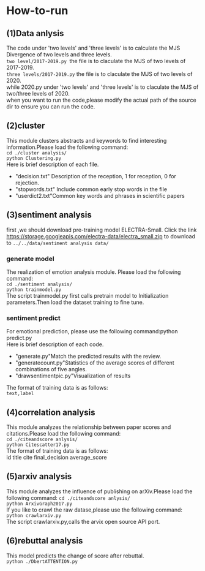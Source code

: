 # How-to-run
## (1)Data anlysis
The code under 'two levels' and 'three levels' is to calculate the MJS Divergence of two levels and three levels.<br>
```two level/2017-2019.py ```the file is to claculate the MJS of two levels of 2017-2019.<br>
```three levels/2017-2019.py``` the file is to claculate the MJS of two levels of 2020.<br>
while 2020.py under 'two levels' and 'three levels' is to claculate the MJS of two/three levels of 2020.<br>
when you want to run the code,please modify the actual path of the source dir to ensure you can run the code.<br>
## (2)cluster
This module clusters abstracts and keywords to find interesting information.Please load the following command:<br>
```cd ./cluster analysis/```<br>
```python Clustering.py```<br>
Here is brief description of each file.<br>

+ "decision.txt"  Description of the reception, 1 for reception, 0 for rejection.<br>
+ "stopwords.txt" Include common early stop words in the file<br>
+ "userdict2.txt"Common key words and phrases in scientific papers<br>
## (3)sentiment analysis
first ,we should download pre-training model ELECTRA-Small. Click the link https://storage.googleapis.com/electra-data/electra_small.zip to download to ```../../data/sentiment analysis data/```
### generate model<br>
The realization of emotion analysis module. Please load the following command:<br>
```cd ./sentiment analysis/```<br>
```python trainmodel.py```<br>
The script trainmodel.py first calls pretrain model to Initialization parameters.Then load the dataset training to fine tune.<br>
### sentiment predict<br>
For emotional prediction, please use the following command:python predict.py<br>
Here is brief description of each code.<br>

+ "generate.py"Match the predicted results with the review.<br>
+ "generatecount.py"Statistics of the average scores of different combinations of five angles.<br>
+ "drawsentimentpic.py"Visualization of results<br>

The format of training data is as follows:<br>
```text,label```<br>
## (4)correlation analysis
This module analyzes the relationship between paper scores and citations.Please load the following command:<br>
```cd ./citeandscore anlysis/```<br>
```python Citescatter17.py```<br>
The format of training data is as follows:<br>
id title cite final_decision average_score<br>
## (5)arxiv analysis
This module analyzes the influence of publishing on arXiv.Please load the following command:
```cd ./citeandscore anlysis/```<br>
```python ArxivGraph2017.py```<br>
If you like to crawl the raw datase,please use the following command:<br>
```python crawlarxiv.py```<br>
The script crawlarxiv.py,calls the arvix open source API port.<br>
## (6)rebuttal analysis
This model predicts the change of score after rebuttal.<br>
```python ./DbertATTENTION.py```<br>

